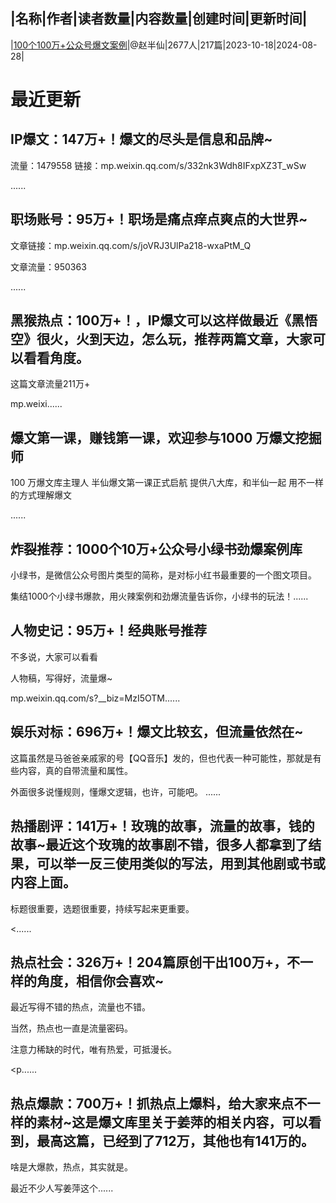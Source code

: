 |名称|作者|读者数量|内容数量|创建时间|更新时间|
---
|[100个100万+公众号爆文案例](https://xiaobot.net/p/qq13401616?refer=0b133df9-27dc-423b-8101-639049001c13)|@赵半仙|2677人|217篇|2023-10-18|2024-08-28|

# 最近更新
## IP爆文：147万+！爆文的尽头是信息和品牌~
流量：1479558
链接：mp.weixin.qq.com/s/332nk3Wdh8IFxpXZ3T_wSw


......
## 职场账号：95万+！职场是痛点痒点爽点的大世界~
文章链接：mp.weixin.qq.com/s/joVRJ3UlPa218-wxaPtM_Q

文章流量：950363

......
## 黑猴热点：100万+！，IP爆文可以这样做最近《黑悟空》很火，火到天边，怎么玩，推荐两篇文章，大家可以看看角度。


这篇文章流量211万+

mp.weixi......
## 爆文第一课，赚钱第一课，欢迎参与1000 万爆文挖掘师
100 万爆文库主理人
半仙爆文第一课正式启航
提供八大库，和半仙一起
用不一样的方式理解爆文

......
## 炸裂推荐：1000个10万+公众号小绿书劲爆案例库

小绿书，是微信公众号图片类型的简称，是对标小红书最重要的一个图文项目。

集结1000个小绿书爆款，用火辣案例和劲爆流量告诉你，小绿书的玩法！......
## 人物史记：95万+！经典账号推荐
不多说，大家可以看看

人物稿，写得好，流量爆~

mp.weixin.qq.com/s?__biz=MzI5OTM......
## 娱乐对标：696万+！爆文比较玄，但流量依然在~
这篇虽然是马爸爸亲戚家的号【QQ音乐】发的，但也代表一种可能性，那就是有些内容，真的自带流量和属性。

外面很多说懂规则，懂爆文逻辑，也许，可能吧。
......
## 热播剧评：141万+！玫瑰的故事，流量的故事，钱的故事~最近这个玫瑰的故事剧不错，很多人都拿到了结果，可以举一反三使用类似的写法，用到其他剧或书或内容上面。

标题很重要，选题很重要，持续写起来更重要。

<......
## 热点社会：326万+！204篇原创干出100万+，不一样的角度，相信你会喜欢~
最近写得不错的热点，流量也不错。

当然，热点也一直是流量密码。

注意力稀缺的时代，唯有热爱，可抵漫长。

<p......
## 热点爆款：700万+！抓热点上爆料，给大家来点不一样的素材~这是爆文库里关于姜萍的相关内容，可以看到，最高这篇，已经到了712万，其他也有141万的。

啥是大爆款，热点，其实就是。

最近不少人写姜萍这个......

